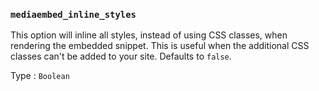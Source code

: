 ### `mediaembed_inline_styles`

This option will inline all styles, instead of using CSS classes, when rendering the embedded snippet. This is useful when the additional CSS classes can't be added to your site. Defaults to `false`.

Type
: `Boolean`
